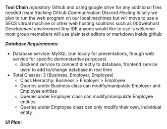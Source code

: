 **Tool Chain**
*repository*
Github and using google drive for any additional files needed
*Issue tracking*
Github
*Communication* 
Discord 
*Hosting* 
Initally we plan to run the web program on our local machines but will move to use a SECS vitrual machine or other web hosting soultions such as 000webhost
*Development environment*
Any IDE anyone would like to use is welcome most group memebers will use plain text editors or markdown inside github

_**Database Requirements:**_
* Database service: MySQL (run localy for presentations, though web service for specific demonstartive purposes)
  * Backend service to connect directly to database, frontend service used to add to/change database in real time
* Total Classes: 3 (Business, Employer, Employee)
  * Class Hierarchy: Business > Employer > Employee
  * Queries under Business class can modify/manipulate Employer and Employee entities
  * Queries under Employer class can modify/manipulate Employee entities
  * Queries under Employee class can only modify their own, individual entity

_**UI Plan:**_
